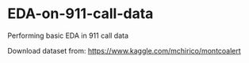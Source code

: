 # EDA-on-911-call-data
Performing basic EDA in 911 call data

Download dataset from:
https://www.kaggle.com/mchirico/montcoalert
